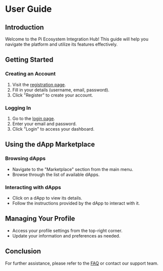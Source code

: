 # User Guide

## Introduction
Welcome to the Pi Ecosystem Integration Hub! This guide will help you navigate the platform and utilize its features effectively.

## Getting Started

### Creating an Account
1. Visit the [registration page](http://localhost:3000/register).
2. Fill in your details (username, email, password).
3. Click "Register" to create your account.

### Logging In
1. Go to the [login page](http://localhost:3000/login).
2. Enter your email and password.
3. Click "Login" to access your dashboard.

## Using the dApp Marketplace

### Browsing dApps
- Navigate to the "Marketplace" section from the main menu.
- Browse through the list of available dApps.

### Interacting with dApps
- Click on a dApp to view its details.
- Follow the instructions provided by the dApp to interact with it.

## Managing Your Profile
- Access your profile settings from the top-right corner.
- Update your information and preferences as needed.

## Conclusion
For further assistance, please refer to the [FAQ](link-to-faq) or contact our support team.
